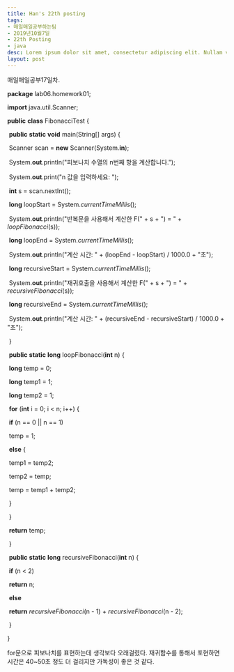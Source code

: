 ```yaml
---
title: Han's 22th posting
tags:
- 매일매일공부하는팀
- 2019년10월7일
- 22th Posting
- java
desc: Lorem ipsum dolor sit amet, consectetur adipiscing elit. Nullam vehicula gravida felis et dapibus.
layout: post
---
```


<!-- more -->
<!-- Mauris a molestie neque. Aliquam non malesuada nisi, a sodales purus. Nam molestie faucibus sapien eu euismod. Sed scelerisque ornare euismod. In tincidunt est vel pharetra convallis. Praesent vitae nisi odio.-->

매일매일공부17일차.

**package** lab06.homework01;



**import** java.util.Scanner;



**public** **class** FibonacciTest {

​	**public** **static** **void** main(String[] args) {

​		Scanner scan = **new** Scanner(System.**in**);

​		System.**out**.println("피보나치 수열의 n번째 항을 계산합니다.");

​		System.**out**.print("n 값을 입력하세요: ");

​		**int** s = scan.nextInt();

​		**long** loopStart = System.*currentTimeMillis*();

​		System.**out**.println("반복문을 사용해서 계산한 F(" + s + ") = " + *loopFibonacci*(s));

​		**long** loopEnd = System.*currentTimeMillis*();

​		System.**out**.println("계산 시간: " + (loopEnd - loopStart) / 1000.0 + "초");

​		**long** recursiveStart = System.*currentTimeMillis*();

​		System.**out**.println("재귀호출을 사용해서 계산한 F(" + s + ") = " + *recursiveFibonacci*(s));

​		**long** recursiveEnd = System.*currentTimeMillis*();

​		System.**out**.println("계산 시간: " + (recursiveEnd - recursiveStart) / 1000.0 + "초");



​	}



​	**public** **static** **long** loopFibonacci(**int** n) {

​		**long** temp = 0;

​		**long** temp1 = 1;

​		**long** temp2 = 1;

​		**for** (**int** i = 0; i < n; i++) {

​			**if** (n == 0 || n == 1)

​				temp = 1;

​			**else** {

​				temp1 = temp2;

​				temp2 = temp;

​				temp = temp1 + temp2;

​			}

​		}

​		**return** temp;

​	}



​	**public** **static** **long** recursiveFibonacci(**int** n) {

​		**if** (n < 2)

​			**return** n;

​		**else**

​			**return** *recursiveFibonacci*(n - 1) + *recursiveFibonacci*(n - 2);

​	}

}

for문으로 피보나치를 표현하는데 생각보다 오래걸렸다. 재귀함수를 통해서 포현하면 시간은 40~50초 정도 더 걸리지만 가독성이 좋은 것 같다.